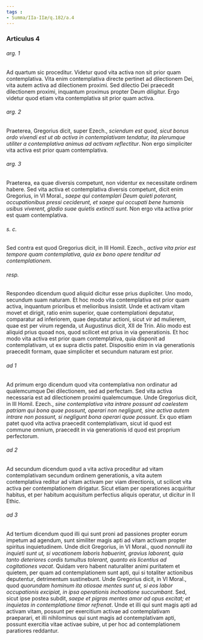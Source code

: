 ```yaml
---
tags : 
- Summa/IIa-IIæ/q.182/a.4
---
```


### Articulus 4

###### arg. 1
Ad quartum sic proceditur. Videtur quod vita activa non sit prior quam contemplativa. Vita enim contemplativa directe pertinet ad dilectionem Dei, vita autem activa ad dilectionem proximi. Sed dilectio Dei praecedit dilectionem proximi, inquantum proximus propter Deum diligitur. Ergo videtur quod etiam vita contemplativa sit prior quam activa.

###### arg. 2
Praeterea, Gregorius dicit, super Ezech., *sciendum est quod, sicut bonus ordo vivendi est ut ab activa in contemplativam tendatur, ita plerumque utiliter a contemplativa animus ad activam reflectitur*. Non ergo simpliciter vita activa est prior quam contemplativa.

###### arg. 3
Praeterea, ea quae diversis competunt, non videntur ex necessitate ordinem habere. Sed vita activa et contemplativa diversis competunt, dicit enim Gregorius, in VI Moral., *saepe qui contemplari Deum quieti poterant, occupationibus pressi ceciderunt, et saepe qui occupati bene humanis usibus viverent, gladio suae quietis extincti sunt*. Non ergo vita activa prior est quam contemplativa.

###### s. c.
Sed contra est quod Gregorius dicit, in III Homil. Ezech., *activa vita prior est tempore quam contemplativa, quia ex bono opere tenditur ad contemplationem*.

###### resp.
Respondeo dicendum quod aliquid dicitur esse prius dupliciter. Uno modo, secundum suam naturam. Et hoc modo vita contemplativa est prior quam activa, inquantum prioribus et melioribus insistit. Unde et activam vitam movet et dirigit, ratio enim superior, quae contemplationi deputatur, comparatur ad inferiorem, quae deputatur actioni, sicut vir ad mulierem, quae est per virum regenda, ut Augustinus dicit, XII de Trin. Alio modo est aliquid prius quoad nos, quod scilicet est prius in via generationis. Et hoc modo vita activa est prior quam contemplativa, quia disponit ad contemplativam, ut ex supra dictis patet. Dispositio enim in via generationis praecedit formam, quae simpliciter et secundum naturam est prior.

###### ad 1
Ad primum ergo dicendum quod vita contemplativa non ordinatur ad qualemcumque Dei dilectionem, sed ad perfectam. Sed vita activa necessaria est ad dilectionem proximi qualemcumque. Unde Gregorius dicit, in III Homil. Ezech., *sine contemplativa vita intrare possunt ad caelestem patriam qui bona quae possunt, operari non negligunt, sine activa autem intrare non possunt, si negligunt bona operari quae possunt*. Ex quo etiam patet quod vita activa praecedit contemplativam, sicut id quod est commune omnium, praecedit in via generationis id quod est proprium perfectorum.

###### ad 2
Ad secundum dicendum quod a vita activa proceditur ad vitam contemplativam secundum ordinem generationis, a vita autem contemplativa reditur ad vitam activam per viam directionis, ut scilicet vita activa per contemplationem dirigatur. Sicut etiam per operationes acquiritur habitus, et per habitum acquisitum perfectius aliquis operatur, ut dicitur in II Ethic.

###### ad 3
Ad tertium dicendum quod illi qui sunt proni ad passiones propter eorum impetum ad agendum, sunt similiter magis apti ad vitam activam propter spiritus inquietudinem. Unde dicit Gregorius, in VI Moral., quod *nonnulli ita inquieti sunt ut, si vacationem laboris habuerint, gravius laborent, quia tanto deteriores cordis tumultus tolerant, quanto eis licentius ad cogitationes vacat*. Quidam vero habent naturaliter animi puritatem et quietem, per quam ad contemplationem sunt apti, qui si totaliter actionibus deputentur, detrimentum sustinebunt. Unde Gregorius dicit, in VI Moral., quod *quorundam hominum ita otiosae mentes sunt ut, si eos labor occupationis excipiat, in ipsa operationis inchoatione succumbant*. Sed, sicut ipse postea subdit, *saepe et pigras mentes amor ad opus excitat; et inquietas in contemplatione timor refrenat*. Unde et illi qui sunt magis apti ad activam vitam, possunt per exercitium activae ad contemplativam praeparari, et illi nihilominus qui sunt magis ad contemplativam apti, possunt exercitia vitae activae subire, ut per hoc ad contemplationem paratiores reddantur.

